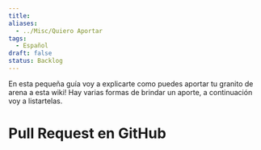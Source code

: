 ```yaml
---
title: 
aliases:
  - ../Misc/Quiero Aportar
tags:
  - Español
draft: false
status: Backlog
---
```

En esta pequeña guía voy a explicarte como puedes aportar tu granito de arena a esta wiki!
Hay varias formas de brindar un aporte, a continuación voy a listartelas.

# Pull Request en GitHub
